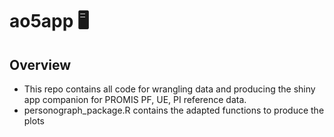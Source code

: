 # ao5app 🖥 

## Overview

- This repo contains all code for wrangling data and producing the shiny app companion for PROMIS PF, UE, PI reference data.
- personograph_package.R contains the adapted functions to produce the plots

